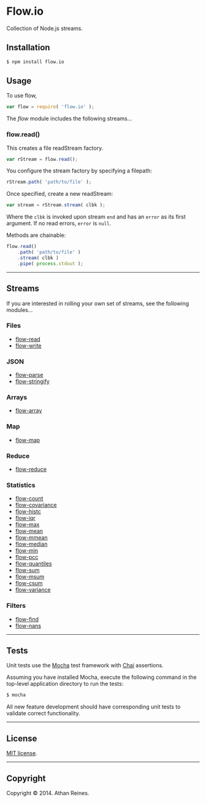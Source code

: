 Flow.io
==========

Collection of Node.js streams.


## Installation

``` bash
$ npm install flow.io
```

## Usage

To use flow,

``` javascript
var flow = require( 'flow.io' );
```

The _flow_ module includes the following streams...


### flow.read()

This creates a file readStream factory. 

``` javascript
var rStream = flow.read();
```

You configure the stream factory by specifying a filepath:

``` javascript
rStream.path( 'path/to/file' );
```

Once specified, create a new readStream:

``` javascript
var stream = rStream.stream( clbk );
```

Where the `clbk` is invoked upon stream `end` and has an `error` as its first argument. If no read errors, `error` is `null`.

Methods are chainable:

``` javascript
flow.read()
	.path( 'path/to/file' )
	.stream( clbk )
	.pipe( process.stdout );
```


---
## Streams

If you are interested in rolling your own set of streams, see the following modules...


### Files

*	[flow-read](https://github.com/flow-io/flow-read)
*	[flow-write](https://github.com/flow-io/flow-write)


### JSON

*	[flow-parse](https://github.com/flow-io/flow-parse)
*	[flow-stringify](https://github.com/flow-io/flow-stringify)


### Arrays

* 	[flow-array](https://github.com/flow-io/flow-array)


### Map

*	[flow-map](https://github.com/flow-io/flow-map)


### Reduce

*	[flow-reduce](https://github.com/flow-io/flow-reduce)


### Statistics

*	[flow-count](https://github.com/flow-io/flow-count)
*	[flow-covariance](https://github.com/flow-io/flow-covariance)
*	[flow-histc](https://github.com/flow-io/flow-histc)
*	[flow-iqr](https://github.com/flow-io/flow-iqr)
*	[flow-max](https://github.com/flow-io/flow-max)
*	[flow-mean](https://github.com/flow-io/flow-mean)
*	[flow-mmean](https://github.com/flow-io/flow-mmean)
*	[flow-median](https://github.com/flow-io/flow-median)
*	[flow-min](https://github.com/flow-io/flow-min)
*	[flow-pcc](https://github.com/flow-io/flow-pcc)
*	[flow-quantiles](https://github.com/flow-io/flow-quantiles)
*	[flow-sum](https://github.com/flow-io/flow-sum)
*	[flow-msum](https://github.com/flow-io/flow-msum)
*	[flow-csum](https://github.com/flow-io/flow-csum)
*	[flow-variance](https://github.com/flow-io/flow-variance)


### Filters

*	[flow-find](https://github.com/flow-io/flow-find)
*	[flow-nans](https://github.com/flow-io/flow-nans)




---
## Tests

Unit tests use the [Mocha](http://visionmedia.github.io/mocha) test framework with [Chai](http://chaijs.com) assertions.

Assuming you have installed Mocha, execute the following command in the top-level application directory to run the tests:

``` bash
$ mocha
```

All new feature development should have corresponding unit tests to validate correct functionality.


---
## License

[MIT license](http://opensource.org/licenses/MIT). 


---
## Copyright

Copyright &copy; 2014. Athan Reines.
